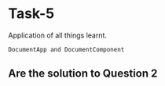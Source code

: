 # Task-5
Application of all things learnt.


``DocumentApp and
  DocumentComponent``
  
## Are the solution to Question 2

